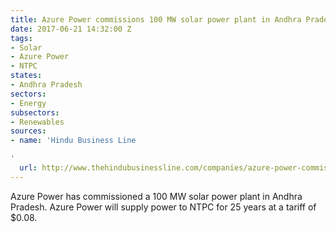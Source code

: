 ```yaml
---
title: Azure Power commissions 100 MW solar power plant in Andhra Pradesh
date: 2017-06-21 14:32:00 Z
tags:
- Solar
- Azure Power
- NTPC
states:
- Andhra Pradesh
sectors:
- Energy
subsectors:
- Renewables
sources:
- name: 'Hindu Business Line

'
  url: http://www.thehindubusinessline.com/companies/azure-power-commissions-100-mw-ntpc-solar-project-in-ap/article9726718.ece
---
```


Azure Power has commissioned a 100 MW solar power plant in Andhra Pradesh. Azure Power will supply power to NTPC for 25 years at a tariff of $0.08. 

